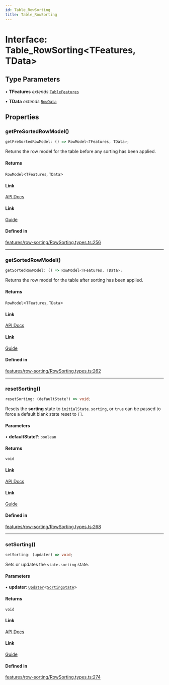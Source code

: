 ```yaml
---
id: Table_RowSorting
title: Table_RowSorting
---
```


# Interface: Table\_RowSorting\<TFeatures, TData\>

## Type Parameters

• **TFeatures** *extends* [`TableFeatures`](tablefeatures.md)

• **TData** *extends* [`RowData`](../type-aliases/rowdata.md)

## Properties

### getPreSortedRowModel()

```ts
getPreSortedRowModel: () => RowModel<TFeatures, TData>;
```

Returns the row model for the table before any sorting has been applied.

#### Returns

`RowModel`\<`TFeatures`, `TData`\>

#### Link

[API Docs](https://tanstack.com/table/v8/docs/api/features/sorting#getpresortedrowmodel)

#### Link

[Guide](https://tanstack.com/table/v8/docs/guide/sorting)

#### Defined in

[features/row-sorting/RowSorting.types.ts:256](https://github.com/TanStack/table/blob/b1e6b79157b0debc7222660572b06c8b857f4605/packages/table-core/src/features/row-sorting/RowSorting.types.ts#L256)

***

### getSortedRowModel()

```ts
getSortedRowModel: () => RowModel<TFeatures, TData>;
```

Returns the row model for the table after sorting has been applied.

#### Returns

`RowModel`\<`TFeatures`, `TData`\>

#### Link

[API Docs](https://tanstack.com/table/v8/docs/api/features/sorting#getsortedrowmodel)

#### Link

[Guide](https://tanstack.com/table/v8/docs/guide/sorting)

#### Defined in

[features/row-sorting/RowSorting.types.ts:262](https://github.com/TanStack/table/blob/b1e6b79157b0debc7222660572b06c8b857f4605/packages/table-core/src/features/row-sorting/RowSorting.types.ts#L262)

***

### resetSorting()

```ts
resetSorting: (defaultState?) => void;
```

Resets the **sorting** state to `initialState.sorting`, or `true` can be passed to force a default blank state reset to `[]`.

#### Parameters

• **defaultState?**: `boolean`

#### Returns

`void`

#### Link

[API Docs](https://tanstack.com/table/v8/docs/api/features/sorting#resetsorting)

#### Link

[Guide](https://tanstack.com/table/v8/docs/guide/sorting)

#### Defined in

[features/row-sorting/RowSorting.types.ts:268](https://github.com/TanStack/table/blob/b1e6b79157b0debc7222660572b06c8b857f4605/packages/table-core/src/features/row-sorting/RowSorting.types.ts#L268)

***

### setSorting()

```ts
setSorting: (updater) => void;
```

Sets or updates the `state.sorting` state.

#### Parameters

• **updater**: [`Updater`](../type-aliases/updater.md)\<[`SortingState`](../type-aliases/sortingstate.md)\>

#### Returns

`void`

#### Link

[API Docs](https://tanstack.com/table/v8/docs/api/features/sorting#setsorting)

#### Link

[Guide](https://tanstack.com/table/v8/docs/guide/sorting)

#### Defined in

[features/row-sorting/RowSorting.types.ts:274](https://github.com/TanStack/table/blob/b1e6b79157b0debc7222660572b06c8b857f4605/packages/table-core/src/features/row-sorting/RowSorting.types.ts#L274)
